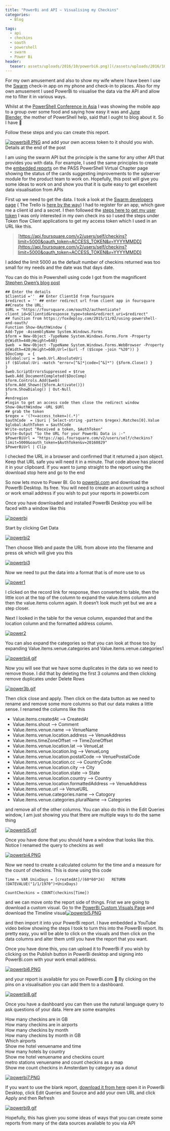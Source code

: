 ```yaml
---
title: "PowerBi and API – Visualising my Checkins"
categories:
  - Blog

tags:
  - api
  - checkins
  - oauth
  - powershell
  - swarm
  - Power Bi
header: 
  teaser: assets/uploads/2016/10/powerbi6.png)](/assets/uploads/2016/10/powerbi6.png
---
```

For my own amusement and also to show my wife where I have been I use the [Swarm](https://www.swarmapp.com/) check-in app on my phone and check-in to places. Also for my own amusement I used PowerBi to visualise the data via the API and allow me to filter it in various ways.

Whilst at the [PowerShell Conference in Asia](/psconfasia-2016/) I was showing the mobile app to a group over some food and saying how easy it was and [June Blender](http://twitter.com/@juneb_get_help), the mother of PowerShell help, said that I ought to blog about it. So I have 🙂

Follow these steps and you can create this report.

[![powerbi8.PNG](/assets/uploads/2016/10/powerbi8.png)](/assets/uploads/2016/10/powerbi8.png) and add your own access token to it should you wish. Details at the end of the post

I am using the swarm API but the principle is the same for any other API that provides you with data. For example, I used the same principles to create the [embedded reports](http://powershell.sqlpass.org/Reporting.aspx) on the PASS PowerShell Virtual Chapter page showing the status of the cards suggesting improvements to the sqlserver module for the product team to work on. Hopefully, this post will give you some ideas to work on and show you that it is quite easy to get excellent data visualisation from APIs

First up we need to get the data. I took a look at the [Swarm developers page](https://developer.foursquare.com/) ( The Trello is [here by the way](https://developers.trello.com/advanced-reference)) I had to register for an app, which gave me a client id and a secret. I then followed the [steps here to get my user token](https://developer.foursquare.com/overview/auth.html) I was only interested in my own check ins so I used the steps under Token flow Client applications to get my access token which I used in an URL like this.

> [https://api.foursquare.com/v2/users/self/checkins?limit=5000&oauth_token=ACCESS_TOKEN&v=YYYYMMDD](https://api.foursquare.com/v2/users/self/checkins?limit=5000&oauth_token=ACCESS_TOKEN&v=YYYYMMDD)

I added the limit 5000 as the default number of checkins returned was too small for my needs and the date was that days date.

You can do this in Powershell using code I got from the magnificent [Stephen Owen’s blog post](https://foxdeploy.com/2015/11/02/using-powershell-and-oauth/)
```
## Enter the details
$Clientid =''  ## Enter ClientId from foursquare
$redirect = '' ## enter redirect url from client app in foursquare
##Create the URL:
$URL = "https://foursquare.com/oauth2/authenticate?client_id=$Clientid&response_type=token&redirect_uri=$redirect"
## function from https://foxdeploy.com/2015/11/02/using-powershell-and-oauth/
Function Show-OAuthWindow {
Add-Type -AssemblyName System.Windows.Forms
$form = New-Object -TypeName System.Windows.Forms.Form -Property @{Width=440;Height=640}
$web  = New-Object -TypeName System.Windows.Forms.WebBrowser -Property @{Width=420;Height=600;Url=($url -f ($Scope -join "%20")) }
$DocComp  = {
$Global:uri = $web.Url.AbsoluteUri
if ($Global:Uri -match "error=[^&]*|code=[^&]*") {$form.Close() }
}
$web.ScriptErrorsSuppressed = $true
$web.Add_DocumentCompleted($DocComp)
$form.Controls.Add($web)
$form.Add_Shown({$form.Activate()})
$form.ShowDialog() | Out-Null
}
#endregion
#login to get an access code then close the redirect window
Show-OAuthWindow -URL $URl
## grab the token
$regex = '(?<=access_token=)(.*)'
$authCode  = ($uri | Select-string -pattern $regex).Matches[0].Value
$global:AuthToken = $authCode
Write-output "Received a token, $AuthToken"
Write-Output "So the URL for your PowerBi Data is :-"
$PowerBiUrl = "https://api.foursquare.com/v2/users/self/checkins?limit=5000&oauth_token=$AuthToken&v=20160829"
$PowerBiUrl | Clip
```
I checked the URL in a browser and confirmed that it returned a json object. Keep that URL safe you will need it in a minute. That code above has placed it in your clipboard. If you want to jump straight to the report using the download stop here and go to the end

So now lets move to Power BI. Go to [powerbi.com](http://powerbi.com) and download the PowerBi Desktop. Its free. You will need to create an account using a school or work email address if you wish to put your reports in powerbi.com

Once you have downloaded and installed PowerBi Desktop you will be faced with a window like this

[![powerbi](/assets/uploads/2016/10/powerbi.png)](/assets/uploads/2016/10/powerbi.png)

Start by clicking Get Data

[![powerbi2](/assets/uploads/2016/10/powerbi2.png)](/assets/uploads/2016/10/powerbi2.png)

Then choose Web and paste the URL from above into the filename and press ok which will give you this

[![powerbi3](/assets/uploads/2016/10/powerbi3.png)](/assets/uploads/2016/10/powerbi3.png)

Now we need to put the data into a format that is of more use to us

[![power1](/assets/uploads/2016/10/power1.gif)](/assets/uploads/2016/10/power1.gif)

I clicked on the record link for response, then converted to table, then the little icon at the top of the column to expand the value.items column and then the value.items column again. It doesn’t look much yet but we are a step closer.

Next I looked in the table for the venue column, expanded that and the location column and the formatted address column.

[![power2](/assets/uploads/2016/10/power2.gif)](/assets/uploads/2016/10/power2.gif)

You can also expand the categories so that you can look at those too by expanding Value.items.venue.categories and Value.items.venue.categories1

[![powerbi4.gif](/assets/uploads/2016/10/powerbi4.gif)](/assets/uploads/2016/10/powerbi4.gif)

Now you will see that we have some duplicates in the data so we need to remove those. I did that by deleting the first 3 columns and then clicking remove duplicates under Delete Rows

[![power3b.gif](/assets/uploads/2016/10/power3b.gif)](/assets/uploads/2016/10/power3b.gif)

Then click close and apply. Then click on the data button as we need to rename and remove some more columns so that our data makes a little sense. I renamed the columns like this

  - Value.items.createdAt –> CreatedAt  
  - Value.items.shout –> Comment  
  - Value.items.venue.name –> VenueName  
  - Value.items.venue.location.address –> VenueAddress  
  - Value.items.timeZoneOffset –> TimeZoneOffset  
  - Value.items.venue.location.lat –> VenueLat  
  - Value.items.venue.location.lng –> VenueLong  
  - Value.items.venue.location.postalCode –>  VenuePostalCode  
  - Value.items.venue.location.cc –> CountryCode  
  - Value.items.venue.location.city –> City  
  - Value.items.venue.location.state –> State  
  - Value.items.venue.location.country –> Country  
  - Value.items.venue.location.formattedAddress –>  VenueAddress  
  - Value.items.venue.url –> VenueURL  
  - Value.items.venue.categories.name –> Catogory  
  - Value.items.venue.categories.pluralName –> Categories

and remove all of the other columns. You can also do this in the Edit Queries window, I am just showing you that there are multiple ways to do the same thing

[![powerbi5.gif](/assets/uploads/2016/10/powerbi5.gif)](/assets/uploads/2016/10/powerbi5.gif)

Once you have done that you should have a window that looks like this. Notice I renamed the query to checkins as well

[![powerbi4.PNG](/assets/uploads/2016/10/powerbi4.png)](/assets/uploads/2016/10/powerbi4.png)

Now we need to create a calculated column for the time and a measure for the count of checkins. This is done using this code

`Time = VAR UnixDays = [createdAt]/(60*60*24)  
RETURN (DATEVALUE("1/1/1970")+UnixDays)`

`CountCheckins = COUNT(checkins[Time])`

and we can move onto the report side of things. Frist we are going to download a custom visual. Go to the [PowerBi Custom Visuals Page](https://app.powerbi.com/visuals/) and download the Timeline visual[![powerbi5.PNG](/assets/uploads/2016/10/powerbi5.png)](/assets/uploads/2016/10/powerbi5.png)

and then import it into your PowerBi report. I have embedded a YouTube video below showing the steps I took to turn this into the PowerBi report. Its pretty easy, you will be able to click on the visuals and then click on the data columns and alter them until you have the report that you want.

Once you have done this, you can upload it to PowerBi if you wish by clicking on the Publish button in PowerBi desktop and signing into PowerBi.com with your work email address.

[![powerbi6.PNG](/assets/uploads/2016/10/powerbi6.png)](/assets/uploads/2016/10/powerbi6.png)

and your report is available for you on PowerBi.com 🙂 By clicking on the pins on a visualisation you can add them to a dashboard.

[![powerbi8.gif](/assets/uploads/2016/10/powerbi8.gif)](/assets/uploads/2016/10/powerbi8.gif)

Once you have a dashboard you can then use the natural language query to ask questions of your data. Here are some examples

How many checkins are in GB  
How many checkins are in airports  
How many checkins by month  
How many checkins by month in GB  
Which airports  
Show me hotel venuename and time  
How many hotels by country  
Show me hotel venuename and checkins count  
metro stations venuename and count checkins as a map  
Show me count checkins in Amsterdam by category as a donut

[![powerbi7.PNG](/assets/uploads/2016/10/powerbi7.png)](/assets/uploads/2016/10/powerbi7.png)

If you want to use the blank report, [download it from here](https://github.com/SQLDBAWithABeard/Presentations/blob/master/PowerBi%20and%20Api%20Blog%20Demo.pbix) open it in PowerBi Desktop, click Edit Queries and Source and add your own URL and click Apply and then Refresh

[![powerbi9.gif](/assets/uploads/2016/10/powerbi9.gif)](/assets/uploads/2016/10/powerbi9.gif)

Hopefully, this has given you some ideas of ways that you can create some reports from many of the data sources available to you via API
